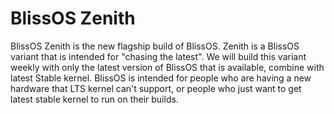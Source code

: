 # BlissOS Zenith

BlissOS Zenith is the new flagship build of BlissOS. Zenith is a BlissOS variant that is intended for "chasing the latest". We will build this variant weekly with only the latest version of BlissOS that is available, combine with latest Stable kernel. BlissOS is intended for people who are having a new hardware that LTS kernel can't support, or people who just want to get latest stable kernel to run on their builds.
